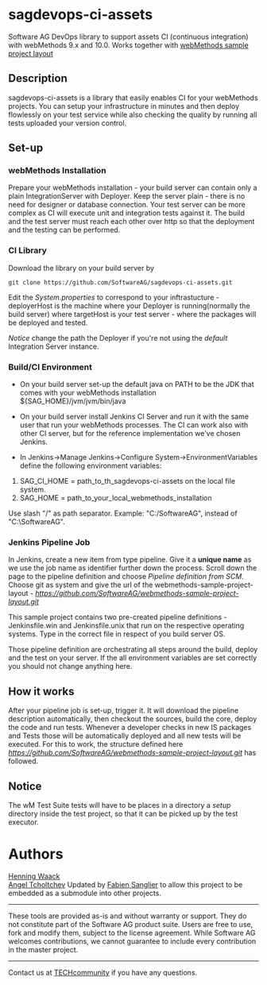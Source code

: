 # sagdevops-ci-assets
Software AG DevOps library to support assets CI (continuous integration) with webMethods 9.x and 10.0. Works together with [webMethods sample project layout](https://github.com/SoftwareAG/webmethods-sample-project-layout)


## Description
sagdevops-ci-assets is a library that easily enables CI for your webMethods projects. You can setup your infrastructure in minutes and then deploy flowlessly on your test service while also checking the quality
by running all tests uploaded your version control.


## Set-up

### webMethods Installation
Prepare your webMethods installation - your build server can contain only a plain IntegrationServer with Deployer. Keep the server plain - there is no need for designer or database connection.
Your test server can be more complex as CI will execute unit and integration tests against it. The build and the test server must reach each other over http so that the deployment and the testing can be performed.

### CI Library
Download the library on your build server by

```
git clone https://github.com/SoftwareAG/sagdevops-ci-assets.git
```

Edit the _System.properties_ to correspond to your inftrastucture - deployerHost is the machine where your Deployer is running(normally the build server) where targetHost is your test server - where the packages will be deployed and tested. 

*Notice* change the path the Deployer if you're not using the _default_ Integration Server instance.


### Build/CI Environment 
* On your build server set-up the default java on PATH to be the JDK that comes with your webMethods installation ${SAG_HOME}/jvm/jvm/bin/java

* On your build server install Jenkins CI Server and run it with the same user that run your webMethods processes. The CI can work also with other CI server, but for the reference implementation  we've chosen Jenkins.

* In Jenkins->Manage Jenkins->Configure System->EnvironmentVariables define the following environment variables:
1. SAG_CI_HOME = path_to_th_sagdevops-ci-assets on the local file system.
2. SAG_HOME = path_to_your_local_webmethods_installation

Use slash "/" as path separator. Example: "C:/SoftwareAG", instead of "C:\SoftwareAG".



### Jenkins Pipeline Job
In Jenkins, create a new item from type pipeline. Give it a **unique name** as we use the job name as identifier further down the process. Scroll down the page to the pipeline definition
and choose _Pipeline definition from SCM_. Choose git as system and give the url of the webmethods-sample-project-layout - _https://github.com/SoftwareAG/webmethods-sample-project-layout.git_

This sample project contains two pre-created pipeline definitions - Jenkinsfile.win and Jenkinsfile.unix that run on the respective operating systems. Type in the correct file in respect of you 
build server OS.

Those pipeline definition are orchestrating all steps around the build, deploy and the test on your server. If the all environment variables are set correctly you should not change anything here.


## How it works
After your pipeline job is set-up, trigger it. It will download the pipeline description automatically, then checkout the sources, build the core, deploy the code and run tests. 
Whenever a developer checks in new IS packages and Tests those will be automatically deployed and all new tests will be executed. For this to work, the structure defined here  _https://github.com/SoftwareAG/webmethods-sample-project-layout.git_ has followed.

## Notice
The wM Test Suite tests will have to be places in a directory a *setup* directory inside the test project, so that it can be picked up by the test executor.


# Authors
[Henning Waack](mailto:Henning.Waack@softwareag.com)  
[Angel Tcholtchev](mailto:Angel.tcholtchev@softwareag.com)
Updated by [Fabien Sanglier](mailto:Fabien.Sanglier@softwareag.com) to allow this project to be embedded as a submodule into other projects.

______________________
These tools are provided as-is and without warranty or support. They do not constitute part of the Software AG product suite. Users are free to use, fork and modify them, subject to the license agreement. While Software AG welcomes contributions, we cannot guarantee to include every contribution in the master project.
_____________
Contact us at [TECHcommunity](mailto:technologycommunity@softwareag.com?subject=Github/SoftwareAG) if you have any questions.












